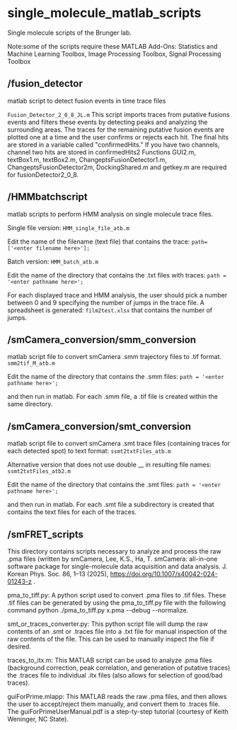 # single_molecule_matlab_scripts #
Single molecule scripts of the Brunger lab. 

Note:some of the scripts require these MATLAB Add-Ons: Statistics and Machine Learning Toolbox, Image Processing Toolbox, Signal Processing Toolbox

## /fusion_detector ##
matlab script to detect fusion events in time trace files

`Fusion_Detector_2_0_8_JL.m`
This script imports traces from putative fusions events and filters these events by detecting peaks and analyzing the surrounding areas. The traces for the remaining putative fusion events are plotted one at a time and the user confirms or rejects each hit. The final hits are stored in a variable called "confirmedHits." If you have two channels, channel two hits are stored in confirmedHits2 Functions GUI2.m, textBox1.m, textBox2.m, ChangeptsFusionDetector1.m, ChangeptsFusionDetector2m, DockingShared.m and getkey.m are required for fusionDetector2_0_8.

## /HMMbatchscript ##
matlab scripts to perform HMM analysis on single molecule trace files. 

Single file version:
`HMM_single_file_atb.m`

Edit the name of the filename (text file) that contains the trace:
`path=['<enter filename here>'];`


Batch version:
`HMM_batch_atb.m`

Edit the name of the directory that contains the .txt files with traces:
`path = '<enter pathname here>';`

For each displayed trace and HMM analysis, the user should pick a number between 0 and 9 specifying the number of jumps in the trace file. A spreadsheet is generated:
`film2test.xlsx`
that contains the number of jumps. 


## /smCamera_conversion/smm_conversion ##

matlab script file to convert smCamera .smm trajectory files to .tif format.
`smm2tif_M_atb.m` 

Edit the name of the directory that contains the .smm files:
`path = '<enter pathname here>';`
	
and then run in matlab. For each .smm file, a .tif file is created within the same directory.


## /smCamera_conversion/smt_conversion ##

matlab script file to convert smCamera .smt trace files (containing traces for each detected spot) to text format: `ssmt2txtFiles_atb.m` 

Alternative version that does not use double __ in resulting file names: `ssmt2txtFiles_atb2.m` 

Edit the name of the directory that contains the .smt files:
`path = '<enter pathname here>';`

and then run in matlab. For each .smt file a subdirectory is created that contains the text files for each of the traces.

## /smFRET_scripts ##

This directory contains scripts necessary to analyze and process the raw .pma files (written by smCamera, Lee, K.S., Ha, T. smCamera: all-in-one software package for single-molecule data acquisition and data analysis. J. Korean Phys. Soc. 86, 1–13 (2025), https://doi.org/10.1007/s40042-024-01243-z .  

pma_to_tiff.py: A python script used to convert .pma files to .tif files. These .tif files can be generated by using the pma_to_tiff.py file with the following command python ./pma_to_tiff.py x.pma --debug --normalize. 

smt_or_traces_converter.py:  This python script file will dump the raw contents of an .smt or .traces file into a .txt file for manual inspection of the raw contents of the file. This can be used to manually inspect the file if desired. 

traces_to_itx.m: This MATLAB script can be used to analyze .pma files (background correction, peak correlation, and generation of putative traces) the .traces file to individual .itx files (also allows for selection of good/bad traces). 
 
guiForPrime.mlapp: This MATLAB reads the raw .pma files, and then allows the user to accept/reject them manually, and convert them to .traces file. The guiForPrimeUserManual.pdf is a step-ty-step tutorial (courtesy of Keith Weninger, NC State). 



